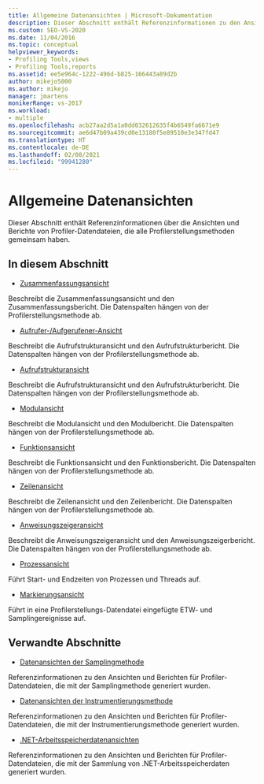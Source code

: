```yaml
---
title: Allgemeine Datenansichten | Microsoft-Dokumentation
description: Dieser Abschnitt enthält Referenzinformationen zu den Ansichten und Berichten für Profilerdatendateien, über die alle Profilerstellungsmethoden verfügen.
ms.custom: SEO-VS-2020
ms.date: 11/04/2016
ms.topic: conceptual
helpviewer_keywords:
- Profiling Tools,views
- Profiling Tools,reports
ms.assetid: ee5e964c-1222-496d-b825-166443a89d2b
author: mikejo5000
ms.author: mikejo
manager: jmartens
monikerRange: vs-2017
ms.workload:
- multiple
ms.openlocfilehash: acb27aa2d5a1a0dd032612635f4b6549fa6671e9
ms.sourcegitcommit: ae6d47b09a439cd0e13180f5e89510e3e347fd47
ms.translationtype: HT
ms.contentlocale: de-DE
ms.lasthandoff: 02/08/2021
ms.locfileid: "99941280"
---
```

# <a name="common-data-views"></a>Allgemeine Datenansichten
Dieser Abschnitt enthält Referenzinformationen über die Ansichten und Berichte von Profiler-Datendateien, die alle Profilerstellungsmethoden gemeinsam haben.

## <a name="in-this-section"></a>In diesem Abschnitt
- [Zusammenfassungsansicht](../profiling/summary-view.md)

 Beschreibt die Zusammenfassungsansicht und den Zusammenfassungsbericht. Die Datenspalten hängen von der Profilerstellungsmethode ab.

- [Aufrufer-/Aufgerufener-Ansicht](../profiling/caller-callee-view.md)

 Beschreibt die Aufrufstrukturansicht und den Aufrufstrukturbericht. Die Datenspalten hängen von der Profilerstellungsmethode ab.

- [Aufrufstrukturansicht](../profiling/call-tree-view.md)

 Beschreibt die Aufrufstrukturansicht und den Aufrufstrukturbericht. Die Datenspalten hängen von der Profilerstellungsmethode ab.

- [Modulansicht](../profiling/modules-view.md)

 Beschreibt die Modulansicht und den Modulbericht. Die Datenspalten hängen von der Profilerstellungsmethode ab.

- [Funktionsansicht](../profiling/functions-view.md)

 Beschreibt die Funktionsansicht und den Funktionsbericht. Die Datenspalten hängen von der Profilerstellungsmethode ab.

- [Zeilenansicht](../profiling/lines-view.md)

 Beschreibt die Zeilenansicht und den Zeilenbericht. Die Datenspalten hängen von der Profilerstellungsmethode ab.

- [Anweisungszeigeransicht](../profiling/instruction-pointers-ips-view.md)

 Beschreibt die Anweisungszeigeransicht und den Anweisungszeigerbericht. Die Datenspalten hängen von der Profilerstellungsmethode ab.

- [Prozessansicht](../profiling/process-view.md)

 Führt Start- und Endzeiten von Prozessen und Threads auf.

- [Markierungsansicht](../profiling/marks-view.md)

 Führt in eine Profilerstellungs-Datendatei eingefügte ETW- und Samplingereignisse auf.

## <a name="related-sections"></a>Verwandte Abschnitte
- [Datenansichten der Samplingmethode](../profiling/profiler-sampling-method-data-views.md)

 Referenzinformationen zu den Ansichten und Berichten für Profiler-Datendateien, die mit der Samplingmethode generiert wurden.

- [Datenansichten der Instrumentierungsmethode](../profiling/instrumentation-method-data-views.md)

 Referenzinformationen zu den Ansichten und Berichten für Profiler-Datendateien, die mit der Instrumentierungsmethode generiert wurden.

- [.NET-Arbeitsspeicherdatenansichten](../profiling/dotnet-memory-data-views.md)

 Referenzinformationen zu den Ansichten und Berichten für Profiler-Datendateien, die mit der Sammlung von .NET-Arbeitsspeicherdaten generiert wurden.
